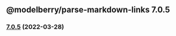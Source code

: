 ## @modelberry/parse-markdown-links 7.0.5

### [7.0.5](https://github.com/modelberry/sites/compare/7.0.4...7.0.5) (2022-03-28)


